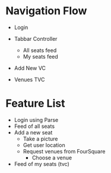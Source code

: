 # Navigation Flow

- Login


- Tabbar Controller
    - All seats feed
    - My seats feed

- Add New VC

- Venues TVC



# Feature List
- Login using Parse
- Feed of all seats
- Add a new seat
    - Take a picture
    - Get user location
    - Request venues from FourSquare
        - Choose a venue
- Feed of my seats (tvc)
